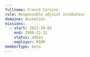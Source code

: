 ```yaml
---
fullname: Franck Corsini
role: Responsable adjoint incubateur
domaine: Animation
missions:
  - start: 2023-10-02
    end: 2999-12-31
    status: admin
    employer: MIOM
memberType: beta
---
```

